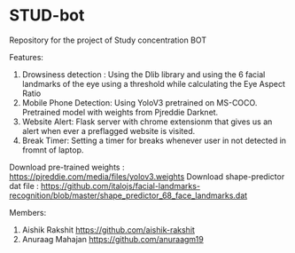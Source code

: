 
# STUD-bot
Repository for the project of Study concentration BOT


Features:

1. Drowsiness detection : Using the Dlib library and using the 6 facial landmarks of the eye using a threshold while calculating the Eye Aspect Ratio
2. Mobile Phone Detection: Using YoloV3 pretrained on MS-COCO. Pretrained model with weights from Pjreddie Darknet.
3. Website Alert: Flask server with chrome extensionm that gives us an alert when ever a preflagged website is visited.
4. Break Timer: Setting a timer for breaks whenever user in not detected in fromnt of laptop.

Download pre-trained weights : https://pjreddie.com/media/files/yolov3.weights
Download shape-predictor dat file : https://github.com/italojs/facial-landmarks-recognition/blob/master/shape_predictor_68_face_landmarks.dat

Members:
1. Aishik Rakshit https://github.com/aishik-rakshit
2. Anuraag Mahajan https://github.com/anuraagm19
